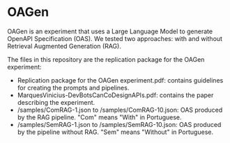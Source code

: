 # OAGen
OAGen is an experiment that uses a Large Language Model to generate OpenAPI Specification (OAS). We tested two approaches: with and without Retrieval Augmented Generation (RAG).

The files in this repository are the replication package for the OAGen experiment:
- Replication package for the OAGen experiment.pdf: contains guidelines for creating the prompts and pipelines.
- MarquesVinicius-DevBotsCanCoDesignAPIs.pdf: contains the paper describing the experiment.
- /samples/ComRAG-1.json to /samples/ComRAG-10.json: OAS produced by the RAG pipeline. "Com" means "With" in Portuguese.
- /samples/SemRAG-1.json to /samples/SemRAG-10.json: OAS produced by the pipeline without RAG. "Sem" means "Without" in Portuguese.
